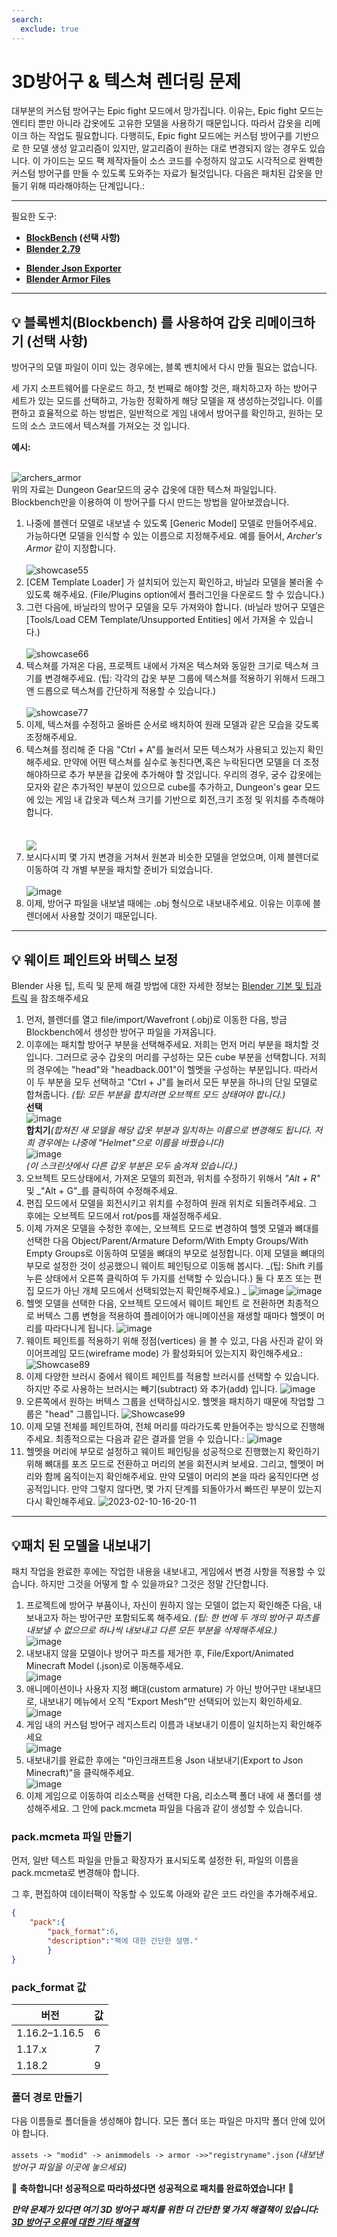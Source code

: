 ```yaml
---
search:
  exclude: true
---
```

# 3D방어구 & 텍스쳐 렌더링 문제

대부분의 커스텀 방어구는 Epic fight 모드에서 망가집니다. 이유는, Epic fight 모드는 엔티티 뿐만 아니라 갑옷에도 고유한 모델을 사용하기 때문입니다. 따라서 갑옷을 리메이크 하는 작업도 필요합니다. 다행히도, Epic fight 모드에는 커스텀 방어구를 기반으로 한 모델 생성 알고리즘이 있지만, 알고리즘이 원하는 대로 변경되지 않는 경우도 있습니다. 이 가이드는 모드 팩 제작자들이 소스 코드를 수정하지 않고도 시각적으로 완벽한 커스텀 방어구를 만들 수 있도록 도와주는 자료가 될것입니다. 다음은 패치된 갑옷을 만들기 위해 따라해야하는 단계입니다.:

***
필요한 도구:<br>

* **[BlockBench](https://www.blockbench.net/) (선택 사항)**<br>
* **[Blender 2.79](https://download.blender.org/release/Blender2.79/)**<br>
- **[Blender Json Exporter](https://github.com/Yesssssman/blender-json-exporter)**<br>
- **[Blender Armor Files](https://drive.google.com/file/d/15xYnpmkmlJaEnw3Y7bykpqmjx1Rr9Koh/view?usp=share_link)**<br>

***
## 💡 블록벤치(Blockbench) 를 사용하여 갑옷 리메이크하기 (선택 사항)
방어구의 모델 파일이 이미 있는 경우에는, 블록 벤치에서 다시 만들 필요는 없습니다.

세 가지 소프트웨어를 다운로드 하고, 첫 번째로 해야할 것은, 패치하고자 하는 방어구 세트가 있는 모드를 선택하고, 가능한 정확하게 해당 모델을 재 생성하는것입니다. 이를 편하고 효율적으로 하는 방법은, 일반적으로 게임 내에서 방어구를 확인하고, 원하는 모드의 소스 코드에서 텍스쳐를 가져오는 것 입니다.

 **예시:**

<br>![archers_armor](https://user-images.githubusercontent.com/77132244/215155978-874a293e-71ea-4690-adf3-059e45a37ed8.png) <br>위의 자료는 Dungeon Gear모드의 궁수 갑옷에 대한 텍스쳐 파일입니다. Blockbench만을 이용하여 이 방어구를 다시 만드는 방법을 알아보겠습니다.<br>
1. 나중에 블렌더 모델로 내보낼 수 있도록 [Generic Model] 모델로 만들어주세요. 가능하다면 모델을 인식할 수 있는 이름으로 지정해주세요. 예를 들어서, *Archer's Armor* 같이 지정합니다.<br>  
   ![showcase55](https://user-images.githubusercontent.com/77132244/215159597-aac5fdb1-45f1-4084-8f18-50baae9df6f0.jpg)<br>
2. [CEM Template Loader] 가 설치되어 있는지 확인하고, 바닐라 모델을 불러올 수 있도록 해주세요. (File/Plugins option에서 플러그인을 다운로드 할 수 있습니다.)<br>
3. 그런 다음에, 바닐라의 방어구 모델을 모두 가져와야 합니다. (바닐라 방어구 모델은 [Tools/Load CEM Template/Unsupported Entities] 에서 가져올 수 있습니다.)<br>  
   ![showcase66](https://user-images.githubusercontent.com/77132244/215161290-8ecb58ec-55e3-4297-8f46-48551a0769d7.jpg)<br>
4. 텍스쳐를 가져온 다음, 프로젝트 내에서 가져온 텍스쳐와 동일한 크기로 텍스쳐 크기를 변경해주세요. (팁: 각각의 갑옷 부분 그룹에 텍스쳐를 적용하기 위해서 드래그 앤 드롭으로 텍스쳐를 간단하게 적용할 수 있습니다.)<br>  
   ![showcase77](https://user-images.githubusercontent.com/77132244/215230534-6eb84ed6-1afb-4a44-bdf2-3ef98bfccdc6.jpg)<br>
5. 이제, 텍스쳐를 수정하고 올바른 순서로 배치하여 원래 모델과 같은 모습을 갖도록 조정해주세요.<br>
6. 텍스쳐를 정리해 준 다음 "Ctrl + A"를 눌러서 모든 텍스쳐가 사용되고 있는지 확인해주세요. 만약에 어떤 텍스쳐를 실수로 놓친다면,혹은 누락된다면 모델을 더 조정해야하므로 추가 부분을 갑옷에 추가해야 할 것입니다. 우리의 경우, 궁수 갑옷에는 모자와 같은 추가적인 부분이 있으므로 cube를 추가하고, Dungeon's gear 모드에 있는 게임 내 갑옷과 텍스쳐 크기를 기반으로 회전,크기 조정 및 위치를 추측해야 합니다.<br>  
   <br>  <a href="url"><img src="https://user-images.githubusercontent.com/77132244/215236925-8fcf459a-e972-4f2d-b43d-65667ce39e1e.jpg" align="center" ></a><br>
7. 보시다시피 몇 가지 변경을 거쳐서 원본과 비슷한 모델을 얻었으며, 이제 블렌더로 이동하여 각 개별 부분을 패치할 준비가 되었습니다.<br>  
   ![image](https://user-images.githubusercontent.com/77132244/215238157-3ddd8369-6f04-48f5-8d95-0623d833b3be.png)<br>
8. 이제, 방어구 파일을 내보낼 때에는 .obj 형식으로 내보내주세요. 이유는 이후에 블렌더에서 사용할 것이기 때문입니다.<br>

***
## 💡 웨이트 페인트와 버텍스 보정
Blender 사용 팁, 트릭 및 문제 해결 방법에 대한 자세한 정보는 [Blender 기본 및 팁과 트릭](Blender_page3) 을 참조해주세요

1. 먼저, 블렌더를 열고 file/import/Wavefront (.obj)로 이동한 다음, 방금 Blockbench에서 생성한 방어구 파일을 가져옵니다.
2. 이후에는 패치할 방어구 부분을 선택해주세요. 저희는 먼저 머리 부분을 패치할 것입니다. 그러므로 궁수 갑옷의 머리를 구성하는 모든 cube 부분을 선택합니다. 저희의 경우에는 "head"와 "headback.001"이 헬멧을 구성하는 부분입니다. 따라서 이 두 부분을 모두 선택하고 "Ctrl + J"를 눌러서 모든 부분을 하나의 단일 모델로 합쳐줍니다. _(팁: 모든 부분을 합치려면 오브젝트 모드 상태여야 합니다.)_  
   **선택**  
   ![image](https://user-images.githubusercontent.com/77132244/215290753-d88f7ed2-a32b-43bc-9e33-a35c273d04b9.png)  
   **합치기**_(합쳐진 새 모델을 해당 갑옷 부분과 일치하는 이름으로 변경해도 됩니다. 저희 경우에는 나중에 "Helmet"으로 이름을 바꿨습니다)_  
   ![image](https://user-images.githubusercontent.com/77132244/215290768-f91985a4-31a5-4606-bd25-91b150ba0119.png)  
   _(이 스크린샷에서 다른 갑옷 부분은 모두 숨겨져 있습니다.)_
3. 오브젝트 모드상태에서, 가져온 모델의 회전과, 위치를 수정하기 위해서 _"Alt + R"_ 및 _"Alt + G"_를 클릭하여 수정해주세요.
4. 편집 모드에서 모델을 회전시키고 위치를 수정하여 원래 위치로 되돌려주세요. 그 후에는 오브젝트 모드에서 rot/pos를 재설정해주세요.
5. 이제 가져온 모델을 수정한 후에는, 오브젝트 모드로 변경하여 헬멧 모델과 뼈대를 선택한 다음 Object/Parent/Armature Deform/With Empty Groups/With Empty Groups로 이동하여 모델을 뼈대의 부모로 설정합니다. 이제 모델을 뼈대의 부모로 설정한 것이 성공했으니 웨이트 페인팅으로 이동해 봅시다. _(팁: Shift 키를 누른 상태에서 오른쪽 클릭하여 두 가지를 선택할 수 있습니다.) 둘 다 포즈 또는 편집 모드가 아닌 개체 모드에서 선택되었는지 확인해주세요.) _ ![image](https://user-images.githubusercontent.com/77132244/218175943-dcde10ab-9f45-4fb3-a1ec-a2ec7f851483.png) ![image](https://user-images.githubusercontent.com/77132244/218176163-4972a8bf-a70d-4570-aafe-a0b9a0bbcb85.png)
6. 헬멧 모델을 선택한 다음, 오브젝트 모드에서 웨이트 페인트 로 전환하면 최종적으로 버텍스 그룹 변형을 적용하여 플레이어가 애니메이션을 재생할 때마다 헬멧이 머리를 따라다니게 됩니다. ![image](https://user-images.githubusercontent.com/77132244/218176695-4cfafe68-7010-4450-a5f8-93e3dff1f3dd.png)
7. 웨이트 페인트를 적용하기 위해 정점(vertices) 을 볼 수 있고, 다음 사진과 같이 와이어프레임 모드(wireframe mode) 가 활성화되어 있는지지 확인해주세요.: ![Showcase89](https://user-images.githubusercontent.com/77132244/218177435-f9d01478-fbe0-45f9-b754-adf5d2efa745.jpg)
8. 이제 다양한 브러시 중에서 웨이트 페인트를 적용할 브러시를 선택할 수 있습니다. 하지만 주로 사용하는 브러시는 빼기(subtract) 와 추가(add) 입니다. ![image](https://user-images.githubusercontent.com/77132244/218177593-95794246-6d9a-4caf-afa2-636b784b8d3a.png)
9. 오른쪽에서 원하는 버텍스 그룹을 선택하십시오. 헬멧을 패치하기 때문에 작업할 그룹은 "head" 그룹입니다. ![Showcase99](https://user-images.githubusercontent.com/77132244/218178265-69388152-b465-45e5-8ccd-cfe3e430dfb7.jpg)
10. 이제 모델 전체를 페인트하여, 전체 머리를 따라가도록 만들어주는 방식으로 진행해주세요. 최종적으로는 다음과 같은 결과를 얻을 수 있습니다.: ![image](https://user-images.githubusercontent.com/77132244/218178527-210b4b77-5f16-4cf7-9310-6c2b3e2ce83a.png)
11. 헬멧을 머리에 부모로 설정하고 웨이트 페인팅을 성공적으로 진행했는지 확인하기 위해 뼈대를 포즈 모드로 전환하고 머리의 본을 회전시켜 보세요. 그리고, 헬멧이 머리와 함께 움직이는지 확인해주세요. 만약 모델이 머리의 본을 따라 움직인다면 성공적입니다. 만약 그렇지 않다면, 몇 가지 단계를 되돌아가서 빠뜨린 부분이 있는지 다시 확인해주세요. ![2023-02-10-16-20-11](https://user-images.githubusercontent.com/77132244/218179173-df15dcba-97fa-4081-ad1d-cf1ffbcd92e8.gif)
***
## 💡패치 된 모델을 내보내기
패치 작업을 완료한 후에는 작업한 내용을 내보내고, 게임에서 변경 사항을 적용할 수 있습니다. 하지만 그것을 어떻게 할 수 있을까요? 그것은 정말 간단합니다.

1. 프로젝트에 방어구 부품이나, 자신이 원하지 않는 모델이 없는지 확인해준 다음, 내보내고자 하는 방어구만 포함되도록 해주세요. _(팁: 한 번에 두 개의 방어구 파츠를 내보낼 수 없으므로 하나씩 내보내고 다른 모든 부분을 삭제해주세요.)_  
   ![image](https://user-images.githubusercontent.com/77132244/218179518-18c8d979-68af-44ff-989a-aa55ebb6c239.png)
2. 내보내지 않을 모델이나 방어구 파츠를 제거한 후, File/Export/Animated Minecraft Model (.json)로 이동해주세요.  
   ![image](https://user-images.githubusercontent.com/77132244/218179838-bbc7d557-8525-4ab8-beaf-41211bf334fd.png)
3. 애니메이션이나 사용자 지정 뼈대(custom armature) 가 아닌 방어구만 내보내므로, 내보내기 메뉴에서 오직 "Export Mesh"만 선택되어 있는지 확인하세요.  
   ![image](https://user-images.githubusercontent.com/77132244/218179992-0f54bb48-99b6-45c2-8166-107668b200e7.png)
4. 게임 내의 커스텀 방어구 레지스트리 이름과 내보내기 이름이 일치하는지 확인해주세요  
   ![image](https://user-images.githubusercontent.com/77132244/218180136-b229edd0-3941-4a68-b82b-dfc0fcf80bca.png)
5. 내보내기를 완료한 후에는 "마인크래프트용 Json 내보내기(Export to Json Minecraft)"을 클릭해주세요.  
   ![image](https://user-images.githubusercontent.com/77132244/218180246-7c04c4ad-ad96-4361-b43a-3ff434de419d.png)
6. 이제 게임으로 이동하여 리소스팩을 선택한 다음, 리소스팩 폴더 내에 새 폴더를 생성해주세요. 그 안에 pack.mcmeta 파일을 다음과 같이 생성할 수 있습니다.
### pack.mcmeta 파일 만들기

먼저, 일반 텍스트 파일을 만들고 확장자가 표시되도록 설정한 뒤, 파일의 이름을 pack.mcmeta로 변경해야 합니다.

그 후, 편집하여 데이터팩이 작동할 수 있도록 아래와 같은 코드 라인을 추가해주세요.
```JSON
{
    "pack":{
        "pack_format":6,
        "description":"팩에 대한 간단한 설명."
        }
}
```

### pack_format 값

| 버전            | 값 |
| ------------- | - |
| 1.16.2–1.16.5 | 6 |
| 1.17.x        | 7 |
| 1.18.2        | 9 |

### 폴더 경로 만들기

다음 이름들로 폴더들을 생성해야 합니다. 모든 폴더 또는 파일은 마지막 폴더 안에 있어야 합니다.

`assets -> "modid" -> animmodels -> armor ->>"registryname".json` _(내보낸 방어구 파일을 이곳에 놓으세요)_


🎉 **축하합니다! 성공적으로 따라하셨다면 성공적으로 패치를 완료하였습니다!** 🎉


**_만약 문제가 있다면 여기 3D 방어구 패치를 위한 더 간단한 몇 가지 해결책이 있습니다: [3D 방어구 오류에 대한 기타 해결책](3Darmor_page2.ko.md)_**
